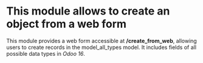 # This module allows to create an object from a web form

This module provides a web form accessible at **/create_from_web**, allowing users to create records in the model_all_types model.
It includes fields of all possible data types in *Odoo 16*.
